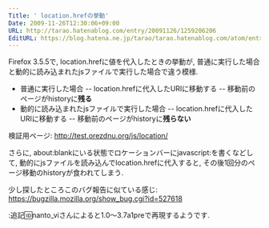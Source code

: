 ```yaml
---
Title: ' location.hrefの挙動'
Date: 2009-11-26T12:30:06+09:00
URL: http://tarao.hatenablog.com/entry/20091126/1259206206
EditURL: https://blog.hatena.ne.jp/tarao/tarao.hatenablog.com/atom/entry/6653586347149236379
---
```


Firefox 3.5.5で, location.hrefに値を代入したときの挙動が, 普通に実行した場合と動的に読み込まれたjsファイルで実行した場合で違う模様.

+ 普通に実行した場合
-- location.hrefに代入したURIに移動する
-- 移動前のページがhistoryに<b>残る</b>
+ 動的に読み込まれたjsファイルで実行した場合
-- location.hrefに代入したURIに移動する
-- 移動前のページがhistoryに<b>残らない</b>

検証用ページ: http://test.orezdnu.org/js/location/

さらに, about:blankにいる状態でロケーションバーにjavascript:を書くなどして, 動的にjsファイルを読み込んでlocation.hrefに代入すると, その後1回分のページ移動のhistoryが食われてしまう.

少し探したところこのバグ報告に似ている感じ: https://bugzilla.mozilla.org/show_bug.cgi?id=527618

:追記:id:nanto_viさんによると1.0〜3.7a1preで再現するようです.
